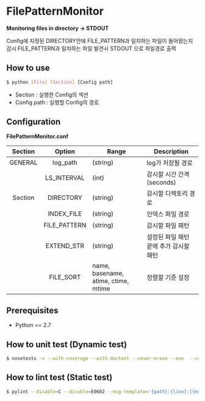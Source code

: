 # FilePatternMonitor

**Monitoring files in directory -> STDOUT**

Config에 지정된 DIRECTORY안에 FILE_PATTERN과 일치하는 파일이 들어왔는지 감시
FILE_PATTERN과 일치하는 파일 발견시 STDOUT 으로 파일경로 출력

## How to use
```Bash
$ python [File] [Section] [Config path]
```
- Section : 실행한 Config의 섹션
- Config path : 실행할 Config의 경로

## Configuration

**FilePatternMonitor.conf**

|Section |Option        |Range      |Description                                       |
|:------:|:------------:|-----------|--------------------------------------------------|
|GENERAL | log_path     | (string)  | log가 저장될 경로                                |
|        | LS_INTERVAL  | (int)     | 감시할 시간 간격(seconds)                        |
|Section | DIRECTORY    | (string)  | 감시할 디렉토리 경로                             |
|        | INDEX_FILE   | (string)  | 인덱스 파일 경로                                 |
|        | FILE_PATTERN | (string)  | 감시할 파일 패턴                                 |
|        | EXTEND_STR   | (string)  | 설정된 파일 패턴 끝에 추가 감시할 패턴           |
|        | FILE_SORT    | name, basename, atime, ctime, mtime | 정렬할 기준 설정       |

## Prerequisites
- Python == 2.7

## How to unit test (Dynamic test)
```Bash
$ nosetests -v --with-coverage --with-doctest --cover-erase --exe  --cover-package=. tests/*.py
```

## How to lint test (Static test)
```Bash
$ pylint --disable=C --disable=E0602 --msg-template='{path}:{line}:[{msg_id}({symbol}),{obj}]{msg}' *.py
```
